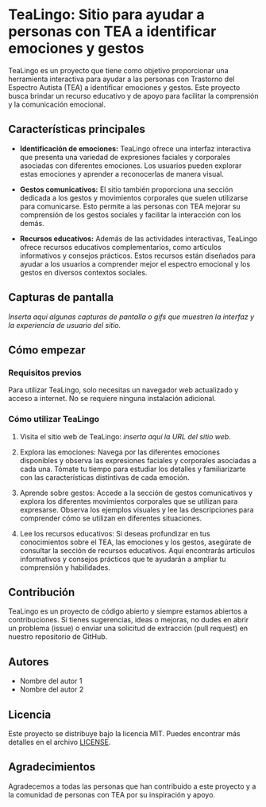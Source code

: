 # TeaLingo: Sitio para ayudar a personas con TEA a identificar emociones y gestos

TeaLingo es un proyecto que tiene como objetivo proporcionar una herramienta interactiva para ayudar a las personas con Trastorno del Espectro Autista (TEA) a identificar emociones y gestos. Este proyecto busca brindar un recurso educativo y de apoyo para facilitar la comprensión y la comunicación emocional.

## Características principales

- **Identificación de emociones:** TeaLingo ofrece una interfaz interactiva que presenta una variedad de expresiones faciales y corporales asociadas con diferentes emociones. Los usuarios pueden explorar estas emociones y aprender a reconocerlas de manera visual.

- **Gestos comunicativos:** El sitio también proporciona una sección dedicada a los gestos y movimientos corporales que suelen utilizarse para comunicarse. Esto permite a las personas con TEA mejorar su comprensión de los gestos sociales y facilitar la interacción con los demás.

- **Recursos educativos:** Además de las actividades interactivas, TeaLingo ofrece recursos educativos complementarios, como artículos informativos y consejos prácticos. Estos recursos están diseñados para ayudar a los usuarios a comprender mejor el espectro emocional y los gestos en diversos contextos sociales.

## Capturas de pantalla

_Inserta aquí algunas capturas de pantalla o gifs que muestren la interfaz y la experiencia de usuario del sitio._

## Cómo empezar

### Requisitos previos

Para utilizar TeaLingo, solo necesitas un navegador web actualizado y acceso a internet. No se requiere ninguna instalación adicional.

### Cómo utilizar TeaLingo

1. Visita el sitio web de TeaLingo: _inserta aquí la URL del sitio web_.

2. Explora las emociones: Navega por las diferentes emociones disponibles y observa las expresiones faciales y corporales asociadas a cada una. Tómate tu tiempo para estudiar los detalles y familiarizarte con las características distintivas de cada emoción.

3. Aprende sobre gestos: Accede a la sección de gestos comunicativos y explora los diferentes movimientos corporales que se utilizan para expresarse. Observa los ejemplos visuales y lee las descripciones para comprender cómo se utilizan en diferentes situaciones.

4. Lee los recursos educativos: Si deseas profundizar en tus conocimientos sobre el TEA, las emociones y los gestos, asegúrate de consultar la sección de recursos educativos. Aquí encontrarás artículos informativos y consejos prácticos que te ayudarán a ampliar tu comprensión y habilidades.

## Contribución

TeaLingo es un proyecto de código abierto y siempre estamos abiertos a contribuciones. Si tienes sugerencias, ideas o mejoras, no dudes en abrir un problema (issue) o enviar una solicitud de extracción (pull request) en nuestro repositorio de GitHub.

## Autores

- Nombre del autor 1
- Nombre del autor 2

## Licencia

Este proyecto se distribuye bajo la licencia MIT. Puedes encontrar más detalles en el archivo [LICENSE](link-a-archivo-LICENSE).

## Agradecimientos

Agradecemos a todas las personas que han contribuido a este proyecto y a la comunidad de personas con TEA por su inspiración y apoyo.
